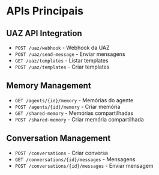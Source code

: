 # APIs Principais

## UAZ API Integration
- `POST /uaz/webhook` - Webhook da UAZ
- `POST /uaz/send-message` - Enviar mensagens
- `GET /uaz/templates` - Listar templates
- `POST /uaz/templates` - Criar templates

## Memory Management
- `GET /agents/{id}/memory` - Memórias do agente
- `POST /agents/{id}/memory` - Criar memória
- `GET /shared-memory` - Memórias compartilhadas
- `POST /shared-memory` - Criar memória compartilhada

## Conversation Management
- `POST /conversations` - Criar conversa
- `GET /conversations/{id}/messages` - Mensagens
- `POST /conversations/{id}/messages` - Enviar mensagem
